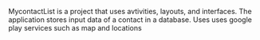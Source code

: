 MycontactList is a project that uses avtivities, layouts, and interfaces.
The application stores input data of a contact in a database. 
Uses uses google play services such as map and locations 
